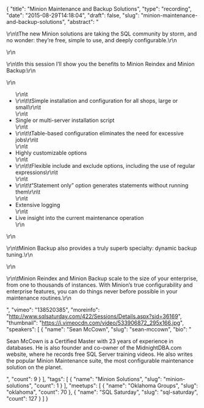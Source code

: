 {
  "title": "Minion Maintenance and Backup Solutions",
  "type": "recording",
  "date": "2015-08-29T14:18:04",
  "draft": false,
  "slug": "minion-maintenance-and-backup-solutions",
  "abstract": "<p>\r\n\tThe new Minion solutions are taking the SQL community by storm, and no wonder: they’re free, simple to use, and deeply configurable.\r\n</p>\r\n<p>\r\n\tIn this session I’ll show you the benefits to Minion Reindex and Minion Backup:\r\n</p>\r\n<ul>\r\n\t<li>\r\n\t\tSimple installation and configuration for all shops, large or small\r\n\t</li>\r\n\t<li>Single or multi-server installation script</li>\r\n\t<li>\r\n\t\tTable-based configuration eliminates the need for excessive jobs\r\n\t</li>\r\n\t<li>Highly customizable options</li>\r\n\t<li>\r\n\t\tFlexible include and exclude options, including the use of regular expressions\r\n\t</li>\r\n\t<li>\r\n\t\t“Statement only” option generates statements without running them\r\n\t</li>\r\n\t<li>Extensive logging</li>\r\n\t<li>Live insight into the current maintenance operation</li>\r\n</ul>\r\n<p>\r\n\tMinion Backup also provides a truly superb specialty: dynamic backup tuning.\r\n</p>\r\n<p>\r\n\tMinion Reindex and Minion Backup scale to the size of your enterprise, from one to thousands of instances.  With Minion’s true configurability and enterprise features, you can do things never before possible in your maintenance routines.\r\n</p>",
  "vimeo": "138520385",
  "moreinfo": "http://www.sqlsaturday.com/422/Sessions/Details.aspx?sid=36169",
  "thumbnail": "https://i.vimeocdn.com/video/533906872_295x166.jpg",
  "speakers": [
    {
      "name": "Sean McCown",
      "slug": "sean-mccown",
      "bio": "<p>Sean McCown is a Certified Master with 23 years of experience in databases. He is also founder and co-owner of the MidnightDBA.com website, where he records free SQL Server training videos. He also writes the popular Minion Maintenance suite, the most configurable maintenance solution on the planet.</p>",
      "count": 9
    }
  ],
  "tags": [
    {
      "name": "Minion Solutions",
      "slug": "minion-solutions",
      "count": 1
    }
  ],
  "meetups": [
    {
      "name": "Oklahoma Groups",
      "slug": "oklahoma",
      "count": 70
    },
    {
      "name": "SQL Saturday",
      "slug": "sql-saturday",
      "count": 127
    }
  ]
}